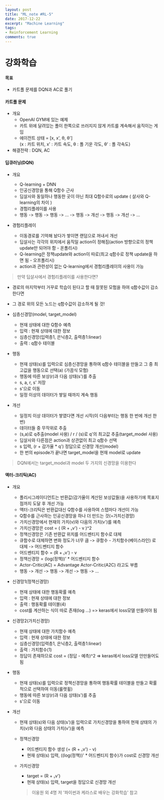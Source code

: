```yaml
---
layout: post
title: "ML_note #RL-5"
date: 2017-12-22
excerpt: "Machine Learning"
tags:
- Reinforcement Learning
comments: true
---
```


# 강화학습

#### 목표
- 카트폴 문제를 DQN과 AC로 풀기

#### 카트폴 문제
- 개요
  - OpenAI GYM에 있는 예제
  - 카트 위에 달려있는 폴이 한쪽으로 쓰러지지 않게 카트를 계속해서 움직이는 게임
  - 에이전트 상태 = [x, x', θ, θ'] <br>(x : 카트 위치, x' : 카트 속도, θ : 폴 기운 각도, θ' : 폴 각속도)
- 해결전략 : DQN, AC

#### 딥큐러닝(DQN)
- 개요
  - Q-learning + DNN
  - 인공신경망을 통해 Q함수 근사
  - 딥살사와 동일하나 행동한 곳이 아닌 최대 Q함수로의 update ( 살사와 Q-learning의 차이 )
  - 경험리플레이를 사용
  - 행동 -> 행동 -> 행동 -> ... -> 행동 -> 개선 -> 행동 -> 개선 -> ...


- 경험리플레이
  - 이동경로를 기억해 놨다가 쌓이면 랜덤으로 꺼내서 개선
  - 딥살사는 각각의 위치에서 움직일 action이 정해짐(action 방향으로의 정책 update만 되어야 함 - 온폴리시)
  - Q-learning은 정책update와 action이 따로(최고 q함수로 정책 update을 하면 됨 - 오프폴리시)
  - action과 관련성이 없는 Q-learning에서 경험리플레이의 사용이 가능

> 만약 딥살사에서 경험리플레이를 사용한다면?
- 경로의 마지막부터 거꾸로 학습이 된다고 할 때 잘못된 모험을 하여 q함수값이 감소한다면
- 그 경로 위의 모든 노드는 q함수값이 감소하게 될 것!

- 심층신경망(model, target_model)
  - 현재 상태에 대한 Q함수 예측
  - 입력 : 현재 상태에 대한 정보
  - 심층신경망(입력층1, 은닉층2, 출력층1:linear)
  - 출력 : q함수 테이블


- 행동
  - 현재 상태(s)를 입력으로 심층신경망을 통하여 q함수 테이블을 만들고 그 중 최고값을 행동으로 선택(a) (가끔식 모험)
  - 행동에 따른 보상(r)과 다음 상태(s')를 추출
  - s, a, r, s' 저장
  - s'으로 이동
  - 일정 이상의 데이터가 쌓일 때까지 계속 행동


- 개선
  - 일정치 이상 데이터가 쌓였다면 개선 시작(이 다음부터는 행동 한 번에 개선 한 번)
  - 데이터들 중 무작위로 추출
  - (s,a)로 q추출(model 사용) / r / (s)로 q'의 최고값 추출(target_model 사용)
  - 딥살사와 다른점은 action과 상관없이 최고 q함수 선택
  - s 입력, (r + 감가율 * q') 정답으로 신경망 개선(model)
  - 한 번의 episode가 끝나면 target_model을 현재 model로 update

> DQN에서는 target_model과 model 두 가지의 신경망을 이용한다


#### 액터-크리틱(AC)
- 개요
  - 폴리시그레이디언트는 반환값(감가율이 계산된 보상값들)을 사용하기에 목표지점까지 도달 후 개선 가능
  - 액터-크리틱은 반환값대신 Q함수를 사용하여 스텝마다 개선이 가능
  - Q함수를 근사하는 인공신경망을 하나 더 만드는 것(=가치신경망)
  - 가치신경망에서 현재의 가치(v)와 다음의 가치(v')를 예측
  - 가치신경망은 cost = ( (R + ᵧv') - v )^2
  - 정책신경망은 기존 반환값 위치를 어드벤티지 함수로 대체
  - 큐함수로 대체하면 변화 정도가 너무 큼 -> 큐함수 - 가치함수(베이스라인) 로 대체 -> 어드벤티지 함수
  - 어드벤티지 함수 = (R + ᵧv') - v
  - 정책신경망 = (log(정책))' * 어드벤티지 함수
  - Actor-Critic(AC) = Advantage Actor-Critic(A2C) 라고도 부름
  - 행동 -> 개선 -> 행동 -> 개선 -> 행동 -> ...


- 신경망1(정책신경망)
  - 현재 상태에 대한 행동확률 예측
  - 입력 : 현재 상태에 대한 정보
  - 출력 : 행동확률 테이블(4)
  - cost를 계산하는 식이 따로 존재(log ...) => keras에서 loss모델 만들어야 됨


- 신경망2(가치신경망)
  - 현재 상태에 대한 가치함수 예측
  - 입력 : 현재 상태에 대한 정보
  - 심층신경망(입력층1, 은닉층2, 출력층1:linear)
  - 출력 : 가치함수(1)
  - 정답이 존재하므로 cost = (정답 - 예측)^2 => keras에서 loss모델 안만들어도 됨


- 행동
  - 현재 상태(s)를 입력으로 정책신경망을 통하여 행동확률 테이블을 만들고 확률적으로 선택하여 이동(룰렛휠)
  - 행동에 따른 보상(r)과 다음 상태(s')를 추출
  - s'으로 이동


- 개선
  - 현재 상태(s)와 다음 상태(s')을 입력으로 가치신경망을 통하여 현재 상태의 가치(v)와 다음 상태의 가치(v')을 예측
  - 정책신경망
    - 어드벤티지 함수 생성 (= (R + ᵧv') - v)
    - 현재 상태(s) 입력, ((log(정책))' * 어드벤티지 함수)가 cost로 신경망 개선
  - 가치신경망
    - target = (R + ᵧv')
    - 현재 상태(s) 입력, target을 정답으로 신경망 개선

    > 이웅원 외 4명 저 '파이썬과 케라스로 배우는 강화학습' 참고
